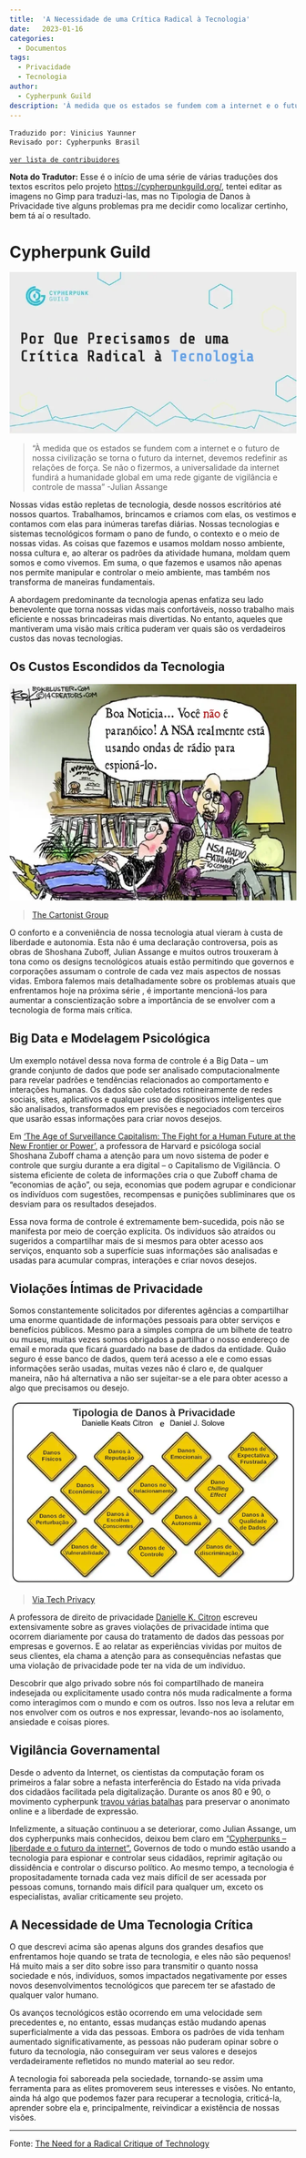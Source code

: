```yaml
---
title:  'A Necessidade de uma Crítica Radical à Tecnologia'
date:   2023-01-16
categories:
  - Documentos
tags:
  - Privacidade
  - Tecnologia
author:
  - Cypherpunk Guild
description: 'À medida que os estados se fundem com a internet e o futuro de nossa civilização se torna o futuro da internet, devemos redefinir as relações de força. Se não o fizermos, a universalidade da internet fundirá a humanidade global em uma rede gigante de vigilância e controle de massa'
---
```


```
Traduzido por: Vinicius Yaunner
Revisado por: Cypherpunks Brasil
```
[```ver lista de contribuidores```](/about/#contribuidores)

**Nota do Tradutor:** Esse é o início de uma série de várias traduções dos textos escritos pelo projeto https://cypherpunkguild.org/, tentei editar as imagens no Gimp para traduzi-las, mas no Tipologia de Danos à Privacidade tive alguns problemas pra me decidir como localizar certinho, bem tá aí o resultado.

# Cypherpunk Guild

![](/stuff/porque-precisamos-criticar-tecnologia.webp)

>“À medida que os estados se fundem com a internet e o futuro de nossa civilização se torna o futuro da internet, devemos redefinir as relações de força. Se não o fizermos, a universalidade da internet fundirá a humanidade global em uma rede gigante de vigilância e controle de massa” -Julian Assange

Nossas vidas estão repletas de tecnologia, desde nossos escritórios até nossos quartos. Trabalhamos, brincamos e criamos com elas, os vestimos e contamos com elas para inúmeras tarefas diárias. Nossas tecnologias e sistemas tecnológicos formam o pano de fundo, o contexto e o meio de nossas vidas. As coisas que fazemos e usamos moldam nosso ambiente, nossa cultura e, ao alterar os padrões da atividade humana, moldam quem somos e como vivemos. Em suma, o que fazemos e usamos não apenas nos permite manipular e controlar o meio ambiente, mas também nos transforma de maneiras fundamentais.

A abordagem predominante da tecnologia apenas enfatiza seu lado benevolente que torna nossas vidas mais confortáveis, nosso trabalho mais eficiente e nossas brincadeiras mais divertidas. No entanto, aqueles que mantiveram uma visão mais crítica puderam ver quais são os verdadeiros custos das novas tecnologias.

## Os Custos Escondidos da Tecnologia

![NSA Charge](/stuff/nsa-charge.webp)
>[The Cartonist Group](https://www.cartoonistgroup.com/?iid=106452)

O conforto e a conveniência de nossa tecnologia atual vieram à custa de liberdade e autonomia. Esta não é uma declaração controversa, pois as obras de Shoshana Zuboff, Julian Assange e muitos outros trouxeram à tona como os designs tecnológicos atuais estão permitindo que governos e corporações assumam o controle de cada vez mais aspectos de nossas vidas. Embora falemos mais detalhadamente sobre os problemas atuais que enfrentamos hoje na próxima série , é importante mencioná-los para aumentar a conscientização sobre a importância de se envolver com a tecnologia de forma mais crítica.



## Big Data e Modelagem Psicológica

Um exemplo notável dessa nova forma de controle é a Big Data – um grande conjunto de dados que pode ser analisado computacionalmente para revelar padrões e tendências relacionados ao comportamento e interações humanas. Os dados são coletados rotineiramente de redes sociais, sites, aplicativos e qualquer uso de dispositivos inteligentes que são analisados, transformados em previsões e negociados com terceiros que usarão essas informações para criar novos desejos.

Em [‘The Age of Surveillance Capitalism: The Fight for a Human Future at the New Frontier or Power’,](https://en.wikipedia.org/wiki/The_Age_of_Surveillance_Capitalism) a professora de Harvard e psicóloga social Shoshana Zuboff chama a atenção para um novo sistema de poder e controle que surgiu durante a era digital – o Capitalismo de Vigilância. O sistema eficiente de coleta de informações cria o que Zuboff chama de “economias de ação”, ou seja, economias que podem agrupar e condicionar os indivíduos com sugestões, recompensas e punições subliminares que os desviam para os resultados desejados.

Essa nova forma de controle é extremamente bem-sucedida, pois não se manifesta por meio de coerção explícita. Os indivíduos são atraídos ou sugeridos a compartilhar mais de si mesmos para obter acesso aos serviços, enquanto sob a superfície suas informações são analisadas e usadas para acumular compras, interações e criar novos desejos.

## Violações Íntimas de Privacidade

Somos constantemente solicitados por diferentes agências a compartilhar uma enorme quantidade de informações pessoais para obter serviços e benefícios públicos. Mesmo para a simples compra de um bilhete de teatro ou museu, muitas vezes somos obrigados a partilhar o nosso endereço de email e morada que ficará guardado na base de dados da entidade. Quão seguro é esse banco de dados, quem terá acesso a ele e como essas informações serão usadas, muitas vezes não é claro e, de qualquer maneira, não há alternativa a não ser sujeitar-se a ele para obter acesso a algo que precisamos ou desejo.

![Tipologia de Danos à Privacidade](/stuff/pricavy-harms.webp)
>[Via Tech Privacy](https://teachprivacy.com/privacy-harms/)

A professora de direito de privacidade [Danielle K. Citron](https://en.wikipedia.org/wiki/Danielle_Citron) escreveu extensivamente sobre as graves violações de privacidade íntima que ocorrem diariamente por causa do tratamento de dados das pessoas por empresas e governos. E ao relatar as experiências vividas por muitos de seus clientes, ela chama a atenção para as consequências nefastas que uma violação de privacidade pode ter na vida de um indivíduo.

Descobrir que algo privado sobre nós foi compartilhado de maneira indesejada ou explicitamente usado contra nós muda radicalmente a forma como interagimos com o mundo e com os outros. Isso nos leva a relutar em nos envolver com os outros e nos expressar, levando-nos ao isolamento, ansiedade e coisas piores.

## Vigilância Governamental

Desde o advento da Internet, os cientistas da computação foram os primeiros a falar sobre a nefasta interferência do Estado na vida privada dos cidadãos facilitada pela digitalização. Durante os anos 80 e 90, o movimento cypherpunk [travou várias batalhas](https://cypherpunkguild.medium.com/cypherpunks-101-ep-1-82d91f13aa2) para preservar o anonimato online e a liberdade de expressão.

Infelizmente, a situação continuou a se deteriorar, como Julian Assange, um dos cypherpunks mais conhecidos, deixou bem claro em [“Cypherpunks – liberdade e o futuro da internet”.](https://resistir.info/varios/assange_livro_port.pdf) Governos de todo o mundo estão usando a tecnologia para espionar e controlar seus cidadãos, reprimir agitação ou dissidência e controlar o discurso político. Ao mesmo tempo, a tecnologia é propositadamente tornada cada vez mais difícil de ser acessada por pessoas comuns, tornando mais difícil para qualquer um, exceto os especialistas, avaliar criticamente seu projeto.

## A Necessidade de Uma Tecnologia Crítica

O que descrevi acima são apenas alguns dos grandes desafios que enfrentamos hoje quando se trata de tecnologia, e eles não são pequenos! Há muito mais a ser dito sobre isso para transmitir o quanto nossa sociedade e nós, indivíduos, somos impactados negativamente por esses novos desenvolvimentos tecnológicos que parecem ter se afastado de qualquer valor humano.

Os avanços tecnológicos estão ocorrendo em uma velocidade sem precedentes e, no entanto, essas mudanças estão mudando apenas superficialmente a vida das pessoas. Embora os padrões de vida tenham aumentado significativamente, as pessoas não puderam opinar sobre o futuro da tecnologia, não conseguiram ver seus valores e desejos verdadeiramente refletidos no mundo material ao seu redor.

A tecnologia foi saboreada pela sociedade, tornando-se assim uma ferramenta para as elites promoverem seus interesses e visões. No entanto, ainda há algo que podemos fazer para recuperar a tecnologia, criticá-la, aprender sobre ela e, principalmente, reivindicar a existência de nossas visões.

---
Fonte: [The Need for a Radical Critique of Technology](https://cypherpunkguild.medium.com/as-states-merge-with-the-internet-and-the-future-of-our-civilization-becomes-the-future-of-the-818d120fb582)
